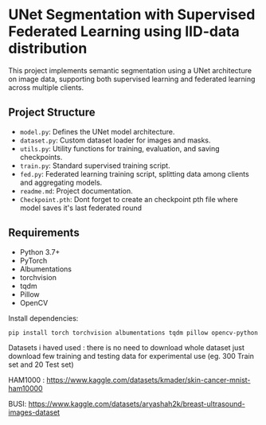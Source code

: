 # UNet Segmentation with Supervised Federated Learning using IID-data distribution

This project implements semantic segmentation using a UNet architecture on image data, supporting both supervised learning and federated learning across multiple clients.

## Project Structure

- `model.py`: Defines the UNet model architecture.
- `dataset.py`: Custom dataset loader for images and masks.
- `utils.py`: Utility functions for training, evaluation, and saving checkpoints.
- `train.py`: Standard supervised training script.
- `fed.py`: Federated learning training script, splitting data among clients and aggregating models.
- `readme.md`: Project documentation.
- `Checkpoint.pth`: Dont forget to create an checkpoint pth file where model saves it's last federated round

## Requirements

- Python 3.7+
- PyTorch
- Albumentations
- torchvision
- tqdm
- Pillow
- OpenCV

Install dependencies:

```sh
pip install torch torchvision albumentations tqdm pillow opencv-python
```

Datasets i haved used : there is no need to download whole dataset just download few training and testing data for experimental use (eg. 300 Train set and 20 Test set)

HAM1000 : https://www.kaggle.com/datasets/kmader/skin-cancer-mnist-ham10000

BUSI: https://www.kaggle.com/datasets/aryashah2k/breast-ultrasound-images-dataset
